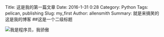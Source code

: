 Title: 这是我的第一篇文章
Date: 2016-1-31 0:28
Category: Python
Tags: pelican, publishing
Slug: my_first
Author: allensmith
Summary: 就是来搞笑的
这是我的博客
##这是一个二级标题

![我是程序员，我骄傲](http://www.weste.net/uploadfile/2014/0617/20140617042445601.jpg)